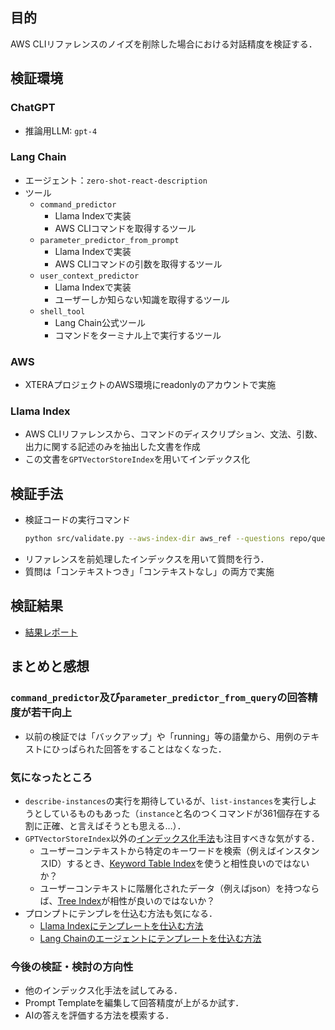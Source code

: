 ## 目的
AWS CLIリファレンスのノイズを削除した場合における対話精度を検証する．

## 検証環境
### ChatGPT
* 推論用LLM: `gpt-4`

### Lang Chain
* エージェント：`zero-shot-react-description`
* ツール
  - `command_predictor`
    * Llama Indexで実装
    * AWS CLIコマンドを取得するツール
  - `parameter_predictor_from_prompt`
    * Llama Indexで実装
    * AWS CLIコマンドの引数を取得するツール
  - `user_context_predictor`
    * Llama Indexで実装
    * ユーザーしか知らない知識を取得するツール
  - `shell_tool`
    * Lang Chain公式ツール
    * コマンドをターミナル上で実行するツール

### AWS
* XTERAプロジェクトのAWS環境にreadonlyのアカウントで実施

### Llama Index
* AWS CLIリファレンスから、コマンドのディスクリプション、文法、引数、出力に関する記述のみを抽出した文書を作成
* この文書を`GPTVectorStoreIndex`を用いてインデックス化

## 検証手法
* 検証コードの実行コマンド
  ```bash
  python src/validate.py --aws-index-dir aws_ref --questions repo/questions/q1.txt
  ```
* リファレンスを前処理したインデックスを用いて質問を行う．
* 質問は「コンテキストつき」「コンテキストなし」の両方で実施

## 検証結果
* [結果レポート](./results/preprocess.md)

## まとめと感想
### `command_predictor`及び`parameter_predictor_from_query`の回答精度が若干向上
* 以前の検証では「バックアップ」や「running」等の語彙から、用例のテキストにひっぱられた回答をすることはなくなった．

### 気になったところ
* `describe-instances`の実行を期待しているが、`list-instances`を実行しようとしているものもあった（`instance`と名のつくコマンドが361個存在する割に正確、と言えばそうとも思える…）．
* `GPTVectorStoreIndex`以外の[インデックス化手法](https://gpt-index.readthedocs.io/en/stable/core_modules/data_modules/index/index_guide.html)も注目すべきな気がする．
  - ユーザーコンテキストから特定のキーワードを検索（例えばインスタンスID）するとき、[Keyword Table Index](https://gpt-index.readthedocs.io/en/stable/core_modules/data_modules/index/index_guide.html#keyword-table-index)を使うと相性良いのではないか？
  - ユーザーコンテキストに階層化されたデータ（例えばjson）を持つならば、[Tree Index](https://gpt-index.readthedocs.io/en/stable/core_modules/data_modules/index/index_guide.html#tree-index)が相性が良いのではないか？
* プロンプトにテンプレを仕込む方法も気になる．
  - [Llama Indexにテンプレートを仕込む方法](https://gpt-index.readthedocs.io/en/stable/examples/customization/prompts/completion_prompts.html)
  - [Lang Chainのエージェントにテンプレートを仕込む方法](https://book.st-hakky.com/docs/langchain-custom-agent/)


### 今後の検証・検討の方向性
- 他のインデックス化手法を試してみる．
- Prompt Templateを編集して回答精度が上がるか試す．
- AIの答えを評価する方法を模索する．